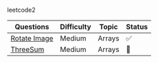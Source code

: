 leetcode2

Questions | Difficulty | Topic | Status
--- | --- | --- | --- |
[Rotate Image](https://leetcode.com/problems/rotate-image/) | Medium | Arrays | :white_check_mark:
[ThreeSum](https://leetcode.com/problems/3sum/) | Medium | Arrays | :black_square_button: